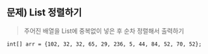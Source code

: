 ## 문제) List 정렬하기  
  
> 주어진 배열을 List에 중복없이 넣은 후 순차 정렬해서 출력하기
  
```
int[] arr = {102, 32, 32, 65, 29, 236, 5, 44, 84, 52, 70, 52};
```
